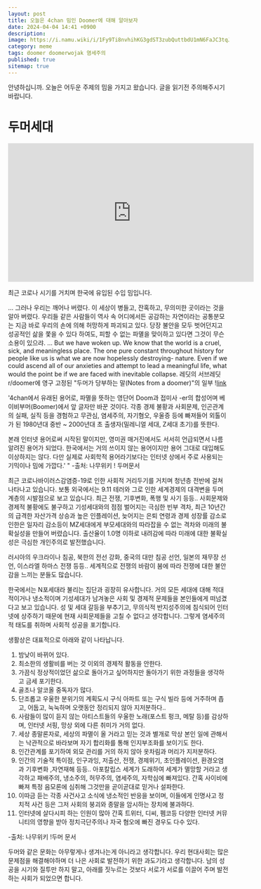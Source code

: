 ```yaml
---
layout: post
title: 오늘은 4chan 밈인 Doomer에 대해 알아보자
date: 2024-04-04 14:41 +0900
description: 
image: https://i.namu.wiki/i/1Fy9Ti8nvhihKG3gdST3zubQuttbdU1mN6FaJC3tqJE3voHQ_C2c7DDlkz3jzCBX2Abw2hojrUwYGa_uPrytbg2fvImD0o6sD3PU-tozty33OCUJ5AMUCtwCdOBSb40_3ak-YkWhq2JKGsnbvg2yPA.webp
category: meme
tags: doomer doomerwojak 염세주의
published: true
sitemap: true
---
```


안녕하십니까. 오늘은 어두운 주제의 밈을 가지고 왔습니다. 글을 읽기전 주의해주시기 바랍니다.

# 두머세대
<iframe width="560" height="315" src="https://www.youtube.com/embed/Aaz4jdlqhSk?si=YtZN-GCXqror8zvJ" title="YouTube video player" frameborder="0" allow="accelerometer; autoplay; clipboard-write; encrypted-media; gyroscope; picture-in-picture; web-share" referrerpolicy="strict-origin-when-cross-origin" allowfullscreen></iframe>

최근 코로나 시기를 거치며 한국에 유입된 수입 밈입니다.



… 그러나 우리는 깨어나 버렸다. 이 세상이 병들고, 잔혹하고, 무의미한 곳이라는 것을 알아 버렸다. 우리들 같은 사람들이 역사 속 어디에서든 공감하는 자연이라는 공통분모는 지금 바로 우리의 손에 의해 허망하게 파괴되고 있다. 당장 불안을 모두 벗어던지고 성공적인 삶을 쫓을 수 있다 하여도, 피할 수 없는 파멸을 맞이하고 있다면 그것이 무슨 소용이 있으랴.
… But we have woken up. We know that the world is a cruel, sick, and meaningless place. The one pure constant throughout history for people like us is what we are now hopelessly destroying- nature. Even if we could ascend all of our anxieties and attempt to lead a meaningful life, what would the point be if we are faced with inevitable collapse.
레딧의 서브레딧 r/doomer에 영구 고정된 "두머가 당부하는 말(Notes from a doomer)"의 일부 !<a href="https://www.reddit.com/r/doomer/comments/eqny86/notes_from_a_doomer/?rdt=41134">link</a>

'4chan에서 유래된 용어로, 파멸을 뜻하는 영단어 Doom과 접미사 -er의 합성어며 베이비부머(Boomer)에서 앞 글자만 바꾼 것이다. 각종 경제 불황과 사회문제, 인곤관계의 실패, 실직 등을 경험하고 무관심, 염세주의, 자기혐오, 우울증 등에 빠져들어 외톨이가 된 1980년대 중반 ~ 2000년대 초 출생자(밀레니얼 세대, Z세대 초기)를 뜻한다.

본래 인터넷 용어로써 시작된 말이지만, 영미권 매거진에서도 서서히 언급되면서 나름 알려진 용어가 되었다. 한국에서는 거의 쓰이지 않는 용어이지만 용어 그대로 대입해도 이상하지는 않다. 다만 실제로 사회학적 용어라기보다는 인터넷 상에서 주로 사용되는 기믹이나 밈에 가깝다.' "
-출처: 나무위키 
!<a herf="https://namu.wiki/w/%EB%91%90%EB%A8%B8">
두머<a>문서


최근 코로나바이러스감염증-19로 인한 사회적 거리두기를 거치며 청년층 전반에 걸쳐 나타나고 있습니다.
보통 외국에서는 9.11 테러와 그로 인한 세계경제의 대격변을 두머 계층의 시발점으로 보고 있습니다. 최근 전쟁, 기후변화, 폭행 및 사기 등등.. 사회문제와 경제적 불황에도 불구하고 기성세대와의 점점 벌어지는 극심한 빈부 격차, 최근 10년간의 급격한 자산가격 상승과 높은 인플레이션, 늦어지는 은퇴 연령과 경제 성장률 감소로 인한은 일자리 감소등이 MZ세대에게 부모세대와의 따라잡을 수 없는 격차와 미래의 불확실성을 만들어 버렸습니다. 출산율이 1.0명 이하로 내려감에 따라 미래에 대한 불확실성은 극심한 개인주의로 발전했습니다.

러시아의 우크라이나 침공, 북한의 전선 강화, 중국의 대만 침공 선언, 일본의 재무장 선언, 이스라엘 하마스 전쟁 등등.. 세계적으로 전쟁의 바람이 붐에 따라 전쟁에 대한 불안감을 느끼는 분들도 많습니다.

한국에서는 N포세대라 불리는 집단과 굉장히 유사합니다.
거의 모든 세대에 대해 적대적이거나 냉소적이며 기성세대가 남겨놓은 사회 및 경제적 문제들을 본인들에게 떠넘겼다고 보고 있습니다. 성 및 세대 갈등을 부추기고, 무의식적 반지성주의에 침식되어 인터넷에 상주하기 때문에 현재 사회문제들을 고칠 수 없다고 생각합니다. 그렇게 염세주의적 태도를 취하며 사회적 성공을 포기합니다.

생활상은 대표적으로 아래와 같이 나타납니다.

1. 밤낮이 바뀌어 있다.
2. 최소한의 생활비를 버는 것 이외의 경제적 활동을 안한다.
3. 가끔식 정상적이었던 삶으로 돌아가고 싶어하지만 돌아가기 위한 과정들을 생각하고 금세 포기한다.
4. 골초나 알코올 중독자가 많다.
5. 단조롭고 우울한 분위기의 계획도시 구식 아파트 또는 구식 빌라 등에 거주하며 좁고, 어둡고, 눅눅하며 오랫동안 정리되지 않아 지저분하다..
6. 사람들이 많이 듣지 않는 아티스트들의 우울한 노래(포스트 펑크, 메탈 등)를 감상하며, 인터넷 서핑, 망상 외에 다른 취미가 거의 없다.
7. 세상 종말론자로, 세상의 파멸이 올 거라고 믿는 것과 별개로 막상 본인 일에 관해서는 낙관적으로 바라보며 자기 합리화를 통해 인지부조화를 보이기도 한다.
8. 인간관계를 포기하여 외모 관리를 거의 하지 않아 옷차림과 머리가 지저분하다.
9. 인간의 기술적 특이점, 인구과잉, 저출산, 전쟁, 경제위기, 초인플레이션, 환경오염과 기후변화 ,자연재해 등등.. 아포칼립스 세계가 도래하여 세계가 멸망할 거라고 생각하고 패배주의, 냉소주의, 허무주의, 염세주의, 자학심에 빠져있다. 간혹 사이비에 빠져 특정 음모론에 심취해 그것만을 곧이곧대로 믿거나 설파한다.
10. 이따금 듣는 각종 사건사고 소식에 냉소적인 반응을 보이며, 이들에게 인명사고 정치적 사건 등은 그저 사회의 붕괴와 종말을 암시하는 장치에 불과하다.
11. 인터넷에 살다시피 하는 인원이 많아 간혹 트위터, 디씨, 펨코등 다양한 인터넷 커뮤니티의 영향을 받아 정치극단주의나 자국 혐오에 빠진 경우도 다수 있다.

-출처: 나무위키 
!<a herf="https://namu.wiki/w/%EB%91%90%EB%A8%B8">두머<a>
문서


두머와 같은 문화는 아무렇게나 생겨나는게 아니라고 생각합니다.
우리 현대사회는 많은 문제점을 해결해야하며 더 나은 사회로 발전하기 위한 과도기라고 생각합니다.
남의 성공을 시기와 질투만 하지 말고, 아래를 짓누르는 것보다 서로가 서로를 이끌어 주며 발전하는 사회가 되었으면 합니다.